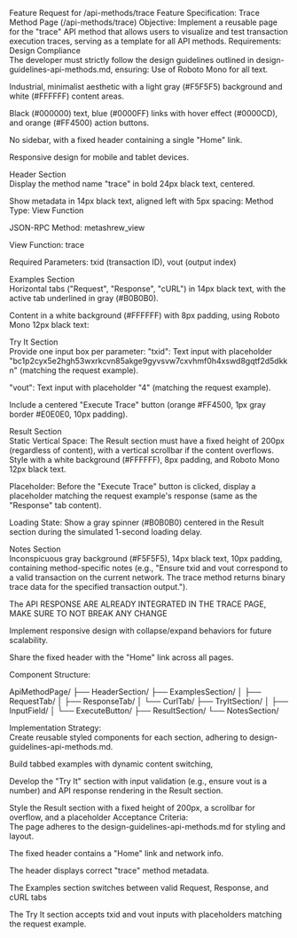 Feature Request for /api-methods/trace
Feature Specification: Trace Method Page (/api-methods/trace)
Objective:
Implement a reusable page for the "trace" API method that allows users to visualize and test transaction execution traces, serving as a template for all API methods. 
Requirements:
Design Compliance  
The developer must strictly follow the design guidelines outlined in design-guidelines-api-methods.md, ensuring:
Use of Roboto Mono for all text.

Industrial, minimalist aesthetic with a light gray (#F5F5F5) background and white (#FFFFFF) content areas.

Black (#000000) text, blue (#0000FF) links with hover effect (#0000CD), and orange (#FF4500) action buttons.

No sidebar, with a fixed header containing a single "Home" link.

Responsive design for mobile and tablet devices.

Header Section  
Display the method name "trace" in bold 24px black text, centered.

Show metadata in 14px black text, aligned left with 5px spacing:
Method Type: View Function

JSON-RPC Method: metashrew_view

View Function: trace

Required Parameters: txid (transaction ID), vout (output index)

Examples Section  
Horizontal tabs ("Request", "Response", "cURL") in 14px black text, with the active tab underlined in gray (#B0B0B0).

Content in a white background (#FFFFFF) with 8px padding, using Roboto Mono 12px black text:

Try It Section  
Provide one input box per parameter:
"txid": Text input with placeholder "bc1p2cyx5e2hgh53wxrkcvn85akge9gyvsvw7cxvhmf0h4xswd8gqtf2d5dkkn" (matching the request example).

"vout": Text input with placeholder "4" (matching the request example).

Include a centered "Execute Trace" button (orange #FF4500, 1px gray border #E0E0E0, 10px padding).


Result Section  
Static Vertical Space: The Result section must have a fixed height of 200px (regardless of content), with a vertical scrollbar if the content overflows. Style with a white background (#FFFFFF), 8px padding, and Roboto Mono 12px black text.

Placeholder: Before the "Execute Trace" button is clicked, display a placeholder matching the request example's response (same as the "Response" tab content).

Loading State: Show a gray spinner (#B0B0B0) centered in the Result section during the simulated 1-second loading delay.

Notes Section  
Inconspicuous gray background (#F5F5F5), 14px black text, 10px padding, containing method-specific notes (e.g., "Ensure txid and vout correspond to a valid transaction on the current network. The trace method returns binary trace data for the specified transaction output.").

The API RESPONSE ARE ALREADY INTEGRATED IN THE TRACE PAGE, MAKE SURE TO NOT BREAK ANY CHANGE


Implement responsive design with collapse/expand behaviors for future scalability.

Share the fixed header with the "Home" link across all pages.

Component Structure:  

ApiMethodPage/
  ├── HeaderSection/
  ├── ExamplesSection/
  │   ├── RequestTab/
  │   ├── ResponseTab/
  │   └── CurlTab/
  ├── TryItSection/
  │   ├── InputField/
  │   └── ExecuteButton/
  ├── ResultSection/
  └── NotesSection/

  Implementation Strategy:  
Create reusable styled components for each section, adhering to design-guidelines-api-methods.md.

Build tabbed examples with dynamic content switching,

Develop the "Try It" section with input validation (e.g., ensure vout is a number) and API response rendering in the Result section.

Style the Result section with a fixed height of 200px, a scrollbar for overflow, and a placeholder
Acceptance Criteria:  
The page adheres to the design-guidelines-api-methods.md for styling and layout.

The fixed header contains a "Home" link and network info.

The header displays correct "trace" method metadata.

The Examples section switches between valid Request, Response, and cURL tabs

The Try It section accepts txid and vout inputs with placeholders matching the request example.


